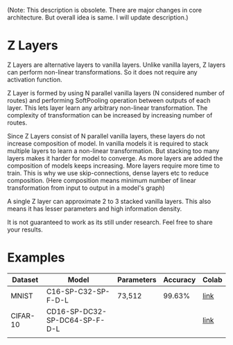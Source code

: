 (Note: This description is obsolete. There are major changes in core architecture. But overall idea is same. I will update description.)

# Z Layers
Z Layers are alternative layers to vanilla layers.
Unlike vanilla layers, Z layers can perform non-linear transformations.
So it does not require any activation function.

Z Layer is formed by using N parallel vanilla layers (N considered number of routes) and performing SoftPooling operation between outputs of each layer.
This lets layer learn any arbitrary non-linear transformation.
The complexity of transformation can be increased by increasing number of routes.

Since Z Layers consist of N parallel vanilla layers, these layers do not increase composition of model. 
In vanilla models it is required to stack multiple layers to learn a non-linear transformation.
But stacking too many layers makes it harder for model to converge.
As more layers are added the composition of models keeps increasing.
More layers require more time to train. This is why we use skip-connections, dense layers etc to reduce composition.
(Here composition means minimum number of linear transformation from input to output in a model's graph)

A single Z layer can approximate 2 to 3 stacked vanilla layers.
This also means it has lesser parameters and high information density.

It is not guaranteed to work as its still under research. Feel free to share your results.

# Examples
|Dataset|Model|Parameters|Accuracy|Colab|
|---|---|---|---|---|
|MNIST|C16-SP-C32-SP-F-D-L|73,512|99.63%|[link](https://colab.research.google.com/drive/13LLYz6L1S_R_WU1sj4JZHuPrK7lNezrv?usp=sharing)|
|CIFAR-10|CD16-SP-DC32-SP-DC64-SP-F-D-L|   |   |[link](https://colab.research.google.com/drive/1rkTvvaqBI42IXPWOxIum_9Y3laJJSRlU?usp=sharing)|
|   |   |   |   |   |